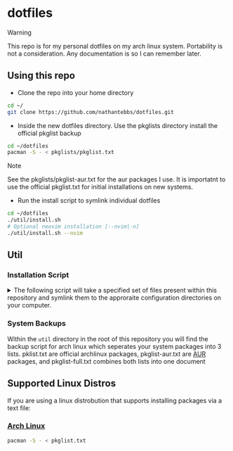 # dotfiles

> [!WARNING]
> This repo is for my personal dotfiles on my arch linux system. Portability is not a consideration. Any documentation is so I can remember later.

## Using this repo

- Clone the repo into your home directory

```bash
cd ~/
git clone https://github.com/nathantebbs/dotfiles.git
```

- Inside the new dotfiles directory. Use the pkglists directory install the official pkglist backup

```bash
cd ~/dotfiles
pacman -S - < pkglists/pkglist.txt
```

> [!NOTE]
> See the pkglists/pkglist-aur.txt for the aur packages I use. It is importatnt to use the official pkglist.txt for initial installations on new systems.

- Run the install script to symlink individual dotfiles

```bash
cd ~/dotfiles
./util/install.sh
# Optional neovim installation [--nvim|-n]
./util/install.sh --nvim
```

## Util

### Installation Script

<details>
<summary>The following script will take a specified set of files present within this repository and symlink them to the approraite configuration
directories on your computer.</summary>

```bash
#!/bin/bash

DOTFILES_DIR="$HOME/dotfiles"
NVIM_CONFIG_REPO="https://github.com/nathantebbs/nvim-config.git"  # Replace with your repo URL
NVIM_CONFIG_DIR="$DOTFILES_DIR/nvim"

INSTALL_NVIM=false

while [ $# -gt 0 ]; do
    case "$1" in
        --nvim|-n)
            INSTALL_NVIM=true
            shift
            ;;
        *)
            echo "ERROR: Unknown opt -> $1"
            echo "USAGE: $0 [--nvim|-n]"
            exit 1
            ;;
    esac
done

# Define dotfiles and their destinations
declare -A DOTFILES=(
    [".bashrc"]="$HOME/.bashrc"
    ["pkglist.txt"]="$HOME/pkglist.txt"
    [".alacritty.toml"]="$HOME/.alacritty.toml"
    ["i3"]="$HOME/.config/i3" # i3wm configuration
)

# If neovim flag is passed we add it to the list of dirs/files we are symlinking
if [ "$INSTALL_NVIM" = true ]; then
    DOTFILES["nvim"]="$HOME/.config/nvim"
fi

# Ensure dotfiles directory exists
if [ ! -d "$DOTFILES_DIR" ]; then
    echo "ERROR: Dotfiles dir -> $DOTFILES_DIR [NOT FOUND]"
    exit 1
fi

# Backup directory
BACKUP_DIR="$HOME/dotfiles_backup/$(date +%Y%m%d_%H%M%S)"
mkdir -p "$BACKUP_DIR"

# Function to create symlinks
create_symlink() {
    local src="$1"
    local dest="$2"

    if [ -e "$dest" ] || [ -L "$dest" ]; then
        # Backup existing file or directory
        mv "$dest" "$BACKUP_DIR/"
        echo "BACKED: $dest -> $BACKUP_DIR"
    fi

    ln -sf "$src" "$dest"
    echo "SYMLINK: $dest -> $src"
}

# Function to pull nvim-config repo
pull_nvim_config() {
    if [ -d "$NVIM_CONFIG_DIR" ]; then
        echo "UPDATING: nvim-config in $NVIM_CONFIG_DIR"
        cd "$NVIM_CONFIG_DIR" || exit 1
        git pull origin main  # Adjust branch name if needed
        cd - >/dev/null
    else
        echo "CLONING: nvim-config to $NVIM_CONFIG_DIR"
        git clone "$NVIM_CONFIG_REPO" "$NVIM_CONFIG_DIR"
        rm -rf "$NVIM_CONFIG_DIR/.git"
    fi
}

# Main install
echo "INSTALL: src -> $DOTFILES_DIR..."

# Pull or clone nvim-config repo if neovim flag is set
if [ "$INSTALL_NVIM" = true ]; then
    pull_nvim_config
fi

for file in "${!DOTFILES[@]}"; do
    src="$DOTFILES_DIR/$file"
    dest="${DOTFILES[$file]}"

    dest="${dest/#\$HOME/$HOME}"

    if [ -e "$src" ]; then
        create_symlink "$src" "$dest"
    else
        echo "WARNING: src file/dir -> $src NOT FOUND... skipping"
    fi
done

# Ensure Neovim plugins are installed (optional, for lazy.nvim or similar)
if [ "$INSTALL_NVIM" = true ] && command -v nvim >/dev/null 2>&1; then
    echo "SYNCING: Neovim plugins"
    nvim --headless "+Lazy sync" +qa  # Adjust for your plugin manager (e.g., PackerSync for packer.nvim)
fi

echo "INSTALLATION COMPLETE"
```
</details>

### System Backups

Within the `util` directory in the root of this repository you will find the backup script for arch linux which seperates your system packages into
3 lists. pklist.txt are official archlinux packages, pkglist-aur.txt are [AUR](https://aur.archlinux.org/) packages, and pkglist-full.txt combines both
lists into one document

## Supported Linux Distros

If you are using a linux distrobution that supports installing packages via a text file:

### [Arch Linux](https://archlinux.org/)

```bash
pacman -S - < pkglist.txt
```
